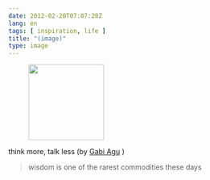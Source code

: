 ```yaml
---
date: 2012-02-20T07:07:28Z
lang: en
tags: [ inspiration, life ]
title: "(image)"
type: image
---
```


<figure>
<a
href="https://hugo.ferreira.cc/think-more-talk-less-by-gabi-agu-wisdom-is-one/attachment/867/"
rel="attachment"><img
src="/wp-content/uploads/2012/02/tumblr_lzpbl8AfNC1qz82meo1_400-150x150.jpg"
width="150" height="150" /></a></figure>

think more, talk less (by [Gabi
Agu](http://www.flickr.com/photos/ragnarokr/3351578823/) )

> wisdom is one of the rarest commodities these days

